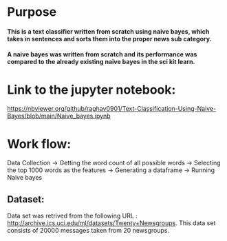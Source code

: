 # Purpose 

#### This is a text classifier written from scratch using naive bayes, which takes in sentences and sorts them into the proper news sub category.<br>
#### A naive bayes was written from scratch and its performance was compared to the already existing naive bayes in the sci kit learn.<br>

# Link to the jupyter notebook:
https://nbviewer.org/github/raghav0901/Text-Classification-Using-Naive-Bayes/blob/main/Naive_bayes.ipynb

# Work flow:

Data Collection -> Getting the word count of all possible words -> Selecting the top 1000 words as the features -> Generating a dataframe -> Running Naive bayes

## Dataset:

Data set was retrived from the following URL : http://archive.ics.uci.edu/ml/datasets/Twenty+Newsgroups. This data set consists of 20000 messages taken from 20 newsgroups.







